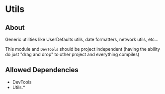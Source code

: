 # Utils

## About

Generic utilities like UserDefaults utils, date formatters, network utils, etc...

This module and `DevTools` should be project independent (having the ability do just "drag and drop" to other project and everything compiles)

## Allowed Dependencies

* DevTools
* Utils.*


